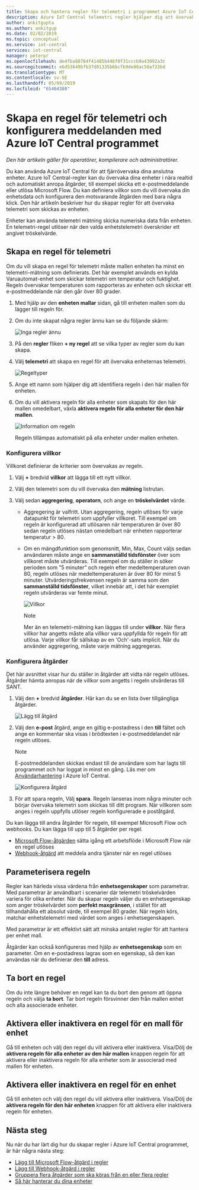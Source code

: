```yaml
---
title: Skapa och hantera regler för telemetri i programmet Azure IoT Central | Microsoft Docs
description: Azure IoT Central telemetri regler hjälper dig att övervaka dina enheter i nära realtid och automatiskt anropa åtgärder, till exempel skickar ett e-postmeddelande när regeln utlöses.
author: ankitgupta
ms.author: ankitgup
ms.date: 02/02/2019
ms.topic: conceptual
ms.service: iot-central
services: iot-central
manager: peterpr
ms.openlocfilehash: de4fba88784f41485b446f0f31cccb9a43092a3c
ms.sourcegitcommit: e6d53649bfb37d01335b6bcfb9de88ac50af23bd
ms.translationtype: MT
ms.contentlocale: sv-SE
ms.lasthandoff: 05/09/2019
ms.locfileid: "65464380"
---
```

# <a name="create-a-telemetry-rule-and-set-up-notifications-in-your-azure-iot-central-application"></a>Skapa en regel för telemetri och konfigurera meddelanden med Azure IoT Central programmet

*Den här artikeln gäller för operatörer, kompilerare och administratörer.*

Du kan använda Azure IoT Central för att fjärrövervaka dina anslutna enheter. Azure IoT Central-regler kan du övervaka dina enheter i nära realtid och automatiskt anropa åtgärder, till exempel skicka ett e-postmeddelande eller utlösa Microsoft Flow. Du kan definiera villkor som du vill övervaka din enhetsdata och konfigurera den motsvarande åtgärden med bara några klick. Den här artikeln beskriver hur du skapar regler för att övervaka telemetri som skickas av enheten.

Enheter kan använda telemetri mätning skicka numeriska data från enheten. En telemetri-regel utlöser när den valda enhetstelemetri överskrider ett angivet tröskelvärde.

## <a name="create-a-telemetry-rule"></a>Skapa en regel för telemetri

Om du vill skapa en regel för telemetri måste mallen enheten ha minst en telemetri-mätning som definierats. Det här exemplet används en kylda Varuautomat-enhet som skickar telemetri om temperatur och fuktighet. Regeln övervakar temperaturen som rapporteras av enheten och skickar ett e-postmeddelande när den går över 80 grader.

1. Med hjälp av den **enheten mallar** sidan, gå till enheten mallen som du lägger till regeln för.

1. Om du inte skapat några regler ännu kan se du följande skärm:

    ![Inga regler ännu](media/howto-create-telemetry-rules/rules_landing_page1.png)

1. På den **regler** fliken **+ ny regel** att se vilka typer av regler som du kan skapa.

1. Välj **telemetri** att skapa en regel för att övervaka enheternas telemetri.

    ![Regeltyper](media/howto-create-telemetry-rules/rule_types1.png)

1. Ange ett namn som hjälper dig att identifiera regeln i den här mallen för enheten.

1. Om du vill aktivera regeln för alla enheter som skapats för den här mallen omedelbart, växla **aktivera regeln för alla enheter för den här mallen**.

   ![Information om regeln](media/howto-create-telemetry-rules/rule_detail1.png)

    Regeln tillämpas automatiskt på alla enheter under mallen enheten.

### <a name="configure-the-rule-conditions"></a>Konfigurera villkor

Villkoret definierar de kriterier som övervakas av regeln.

1. Välj **+** bredvid **villkor** att lägga till ett nytt villkor.

1. Välj den telemetri som du vill övervaka den **mätning** listrutan.

1. Välj sedan **aggregering**, **operatorn**, och ange en **tröskelvärdet** värde.
   - Aggregering är valfritt. Utan aggregering, regeln utlöses för varje datapunkt för telemetri som uppfyller villkoret. Till exempel om regeln är konfigurerad att utlösaren när temperaturen är över 80 sedan regeln utlöses nästan omedelbart när enheten rapporterar temperatur > 80.
   - Om en mängdfunktion som genomsnitt, Min, Max, Count väljs sedan användaren måste ange en **sammanställd tidsfönster** över som villkoret måste utvärderas. Till exempel om du ställer in söker perioden som ”5 minuter” och regeln efter medeltemperaturen ovan 80, regeln utlöses när medeltemperaturen är över 80 för minst 5 minuter. Utvärderingsfrekvensen regeln är samma som den **sammanställd tidsfönster**, vilket innebär att, i det här exemplet regeln utvärderas var femte minut.

     ![Villkor](media/howto-create-telemetry-rules/aggregate_condition_filled_out1.png)

     >[!NOTE]
     >Mer än en telemetri-mätning kan läggas till under **villkor**. När flera villkor har angetts måste alla villkor vara uppfyllda för regeln för att utlösa. Varje villkor får sällskap av en 'Och'-sats implicit. När du använder aggregering, måste varje mätning aggregeras.

### <a name="configure-actions"></a>Konfigurera åtgärder

Det här avsnittet visar hur du ställer in åtgärder att vidta när regeln utlöses. Åtgärder hämta anropas när de villkor som angetts i regeln utvärderas till SANT.

1. Välj den **+** bredvid **åtgärder**. Här kan du se en lista över tillgängliga åtgärder.  

    ![Lägg till åtgärd](media/howto-create-telemetry-rules/add_action1.png)

1. Välj den **e-post** åtgärd, ange en giltig e-postadress i den **till** fältet och ange en kommentar ska visas i brödtexten i e-postmeddelandet när regeln utlöses.

    > [!NOTE]
    > E-postmeddelanden skickas endast till de användare som har lagts till programmet och har loggat in minst en gång. Läs mer om [Användarhantering](howto-administer.md) i Azure IoT Central.

   ![Konfigurera åtgärd](media/howto-create-telemetry-rules/configure_action1.png)

1. För att spara regeln, Välj **spara**. Regeln lanseras inom några minuter och börjar övervaka telemetri som skickas till ditt program. När villkoren som anges i regeln uppfylls utlöser regeln konfigurerade e poståtgärd.

Du kan lägga till andra åtgärder för regeln, till exempel Microsoft Flow och webhooks. Du kan lägga till upp till 5 åtgärder per regel.

- [Microsoft Flow-åtgärden](howto-add-microsoft-flow.md) sätta igång ett arbetsflöde i Microsoft Flow när en regel utlöses 
- [Webhook-åtgärd](howto-create-webhooks.md) att meddela andra tjänster när en regel utlöses

## <a name="parameterize-the-rule"></a>Parameterisera regeln

Regler kan härleda vissa värdena från **enhetsegenskaper** som parametrar. Med parametrar är användbart i scenarier där telemetri tröskelvärden variera för olika enheter. När du skapar regeln väljer du en enhetsegenskap som anger tröskelvärdet som **perfekt maxgränsen**, i stället för att tillhandahålla ett absolut värde, till exempel 80 grader. När regeln körs, matchar enhetstelemetri med värdet som anges i enhetsegenskapen.

Med parametrar är ett effektivt sätt att minska antalet regler för att hantera per enhet mall.

Åtgärder kan också konfigureras med hjälp av **enhetsegenskap** som en parameter. Om en e-postadress lagras som en egenskap, så den kan användas när du definierar den **till** adress.

## <a name="delete-a-rule"></a>Ta bort en regel

Om du inte längre behöver en regel kan ta du bort den genom att öppna regeln och välja **ta bort**. Tar bort regeln försvinner den från mallen enhet och alla associerade enheter.

## <a name="enable-or-disable-a-rule-for-a-device-template"></a>Aktivera eller inaktivera en regel för en mall för enhet

Gå till enheten och välj den regel du vill aktivera eller inaktivera. Visa/Dölj de **aktivera regeln för alla enheter av den här mallen** knappen regeln för att aktivera eller inaktivera regeln för alla enheter som är associerad med mallen för enheten.

## <a name="enable-or-disable-a-rule-for-a-device"></a>Aktivera eller inaktivera en regel för en enhet

Gå till enheten och välj den regel du vill aktivera eller inaktivera. Visa/Dölj de **aktivera regeln för den här enheten** knappen för att aktivera eller inaktivera regeln för enheten.

## <a name="next-steps"></a>Nästa steg

Nu när du har lärt dig hur du skapar regler i Azure IoT Central programmet, är här några nästa steg:

- [Lägg till Microsoft Flow-åtgärd i regler](howto-add-microsoft-flow.md)
- [Lägg till Webhook-åtgärd i regler](howto-create-webhooks.md)
- [Gruppera flera åtgärder som ska köras från en eller flera regler](howto-use-action-groups.md)
- [Så här hanterar du dina enheter](howto-manage-devices.md)
